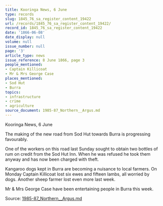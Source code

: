 ```yaml
---
title: Kooringa News, 6 June
type: records
slug: 1845_76_sa_register_content_19422
url: /records/1845_76_sa_register_content_19422/
record_id: 1845_76_sa_register_content_19422
date: '1866-06-08'
date_display: null
volume: null
issue_number: null
page: '3'
article_type: news
issue_reference: 8 June 1866, page 3
people_mentioned:
- Captain Killicoat
- Mr & Mrs George Case
places_mentioned:
- Sod Hut
- Burra
topics:
- infrastructure
- crime
- agriculture
source_document: 1985-87_Northern__Argus.md
---
```


Kooringa News, 6 June

The making of the new road from Sod Hut towards Burra is progressing favourably.

One of the workers on this road last Sunday sought to obtain two bottles of rum on credit from the Sod Hut Inn.  When he was refused he took them anyway and has now been charged with theft.

Kangaroo dogs kept in Burra are becoming a nuisance to local farmers.  On Monday Captain Killicoat lost six ewes and fifteen lambs, all worried by dogs.  Another sheep farmer lost even more last week.

Mr & Mrs George Case have been entertaining people in Burra this week.

Source: [1985-87_Northern__Argus.md](/downloads/markdown/1985-87_Northern__Argus.md)
